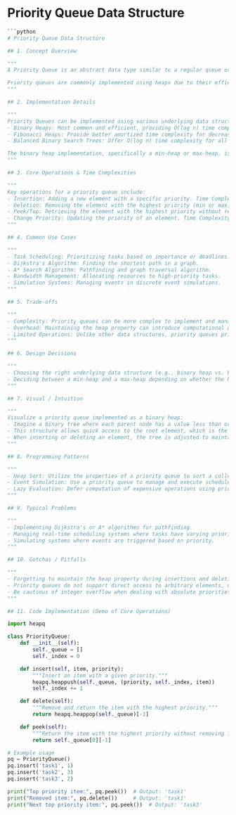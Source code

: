 # Priority Queue Data Structure

```python
```python
# Priority Queue Data Structure

## 1. Concept Overview

"""
A Priority Queue is an abstract data type similar to a regular queue or stack data structure, but where each element has a "priority" associated with it. In a priority queue, an element with high priority is served before an element with low priority. If two elements have the same priority, they are served according to their order in the queue.

Priority queues are commonly implemented using heaps due to their efficient access and manipulation of the highest (or lowest) priority element. The most common type of heap is a binary heap, which supports logarithmic time complexity for insertion and deletion of elements.
"""

## 2. Implementation Details

"""
Priority Queues can be implemented using various underlying data structures, such as:
- Binary Heaps: Most common and efficient, providing O(log n) time complexity for insertions and deletions.
- Fibonacci Heaps: Provide better amortized time complexity for decrease-key operations.
- Balanced Binary Search Trees: Offer O(log n) time complexity for all operations, including updates.

The binary heap implementation, specifically a min-heap or max-heap, is widely used due to its simplicity and efficiency. In a min-heap, the smallest element is always at the root, whereas, in a max-heap, the largest element is at the root.
"""

## 3. Core Operations & Time Complexities

"""
Key operations for a priority queue include:
- Insertion: Adding a new element with a specific priority. Time Complexity: O(log n)
- Deletion: Removing the element with the highest priority (min or max). Time Complexity: O(log n)
- Peek/Top: Retrieving the element with the highest priority without removing it. Time Complexity: O(1)
- Change Priority: Updating the priority of an element. Time Complexity: O(log n) for heap implementations.
"""

## 4. Common Use Cases

"""
- Task Scheduling: Prioritizing tasks based on importance or deadlines.
- Dijkstra's Algorithm: Finding the shortest path in a graph.
- A* Search Algorithm: Pathfinding and graph traversal algorithm.
- Bandwidth Management: Allocating resources to high-priority tasks.
- Simulation Systems: Managing events in discrete event simulations.
"""

## 5. Trade-offs

"""
- Complexity: Priority queues can be more complex to implement and manage compared to regular queues or stacks.
- Overhead: Maintaining the heap property can introduce computational overhead.
- Limited Operations: Unlike other data structures, priority queues primarily support prioritized access rather than arbitrary access.
"""

## 6. Design Decisions

"""
- Choosing the right underlying data structure (e.g., binary heap vs. Fibonacci heap) based on the application requirements.
- Deciding between a min-heap and a max-heap depending on whether the highest or lowest priority element is needed for quick access.
"""

## 7. Visual / Intuition

"""
Visualize a priority queue implemented as a binary heap:
- Imagine a binary tree where each parent node has a value less than or equal to (or greater than or equal to, in the case of a max-heap) its children.
- This structure allows quick access to the root element, which is the highest (or lowest) priority element.
- When inserting or deleting an element, the tree is adjusted to maintain the heap property.
"""

## 8. Programming Patterns

"""
- Heap Sort: Utilize the properties of a priority queue to sort a collection of elements.
- Event Simulation: Use a priority queue to manage and execute scheduled events.
- Lazy Evaluation: Defer computation of expensive operations using priority-based scheduling.
"""

## 9. Typical Problems

"""
- Implementing Dijkstra's or A* algorithms for pathfinding.
- Managing real-time scheduling systems where tasks have varying priorities.
- Simulating systems where events are triggered based on priority.
"""

## 10. Gotchas / Pitfalls

"""
- Forgetting to maintain the heap property during insertions and deletions can lead to incorrect behavior.
- Priority queues do not support direct access to arbitrary elements, which can be limiting in certain scenarios.
- Be cautious of integer overflow when dealing with absolute priorities in certain applications.
"""

## 11. Code Implementation (Demo of Core Operations)

import heapq

class PriorityQueue:
    def __init__(self):
        self._queue = []
        self._index = 0

    def insert(self, item, priority):
        """Insert an item with a given priority."""
        heapq.heappush(self._queue, (priority, self._index, item))
        self._index += 1

    def delete(self):
        """Remove and return the item with the highest priority."""
        return heapq.heappop(self._queue)[-1]

    def peek(self):
        """Return the item with the highest priority without removing it."""
        return self._queue[0][-1]

# Example usage
pq = PriorityQueue()
pq.insert('task1', 1)
pq.insert('task2', 3)
pq.insert('task3', 2)

print("Top priority item:", pq.peek())  # Output: 'task1'
print("Removed item:", pq.delete())     # Output: 'task1'
print("Next top priority item:", pq.peek())  # Output: 'task3'
```
```